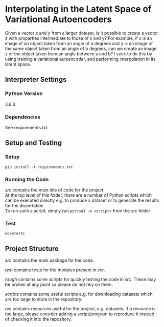 # Interpolating in the Latent Space of Variational Autoencoders
Given a vector x and y from a larger dataset, is it possible to create a vector z with properties intermediate to those of x and y? For example, if x is an image of an object taken from an angle of a degrees and y is an image of the same object taken from an angle of b degrees, can we create an image z of the object taken from an angle between a and b? I seek to do this by using training a variational autoencoder, and performing interpolation in its latent space.

## Interpreter Settings
### Python Version
3.6.3
### Dependencies
See requirements.txt

## Setup and Testing
### Setup
`pip install -r requirements.txt`
### Running the Code
*src* contains the main bits of code for the project  
At the top level of this folder, there are a number of Python scripts which can be executed directly e.g. to produce a dataset or to generate the results for the dissertation  
To run such a script, simply run `python3 -m <script>` from the *src* folder
### Test
`nosetests`

## Project Structure
*src* contains the main package for the code.

*test* contains tests for the modules present in *src*.

*rough* contains some scripts for quickly testing the code in *src*. These may be broken at any point so please do not rely on them.

*scripts* contains some useful scripts e.g. for downloading datasets which are too large to store in the repository.

*res* contains resources useful for the project, e.g. datasets. If a resource is too large, please consider adding a script/program to reproduce it instead of checking it into the repository.
